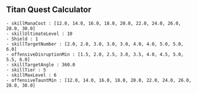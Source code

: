 ## Titan Quest Calculator

    - skillManaCost : [12.0, 14.0, 16.0, 18.0, 20.0, 22.0, 24.0, 26.0, 28.0, 30.0]
    - skillUltimateLevel : 10
    - Shield : 1
    - skillTargetNumber : [2.0, 2.0, 3.0, 3.0, 3.0, 4.0, 4.0, 5.0, 5.0, 6.0]
    - offensiveDisruptionMin : [1.5, 2.0, 2.5, 3.0, 3.5, 4.0, 4.5, 5.0, 5.5, 6.0]
    - skillTargetAngle : 360.0
    - skillTier : 5
    - skillMaxLevel : 6
    - offensiveTauntMin : [12.0, 14.0, 16.0, 18.0, 20.0, 22.0, 24.0, 26.0, 28.0, 30.0]

